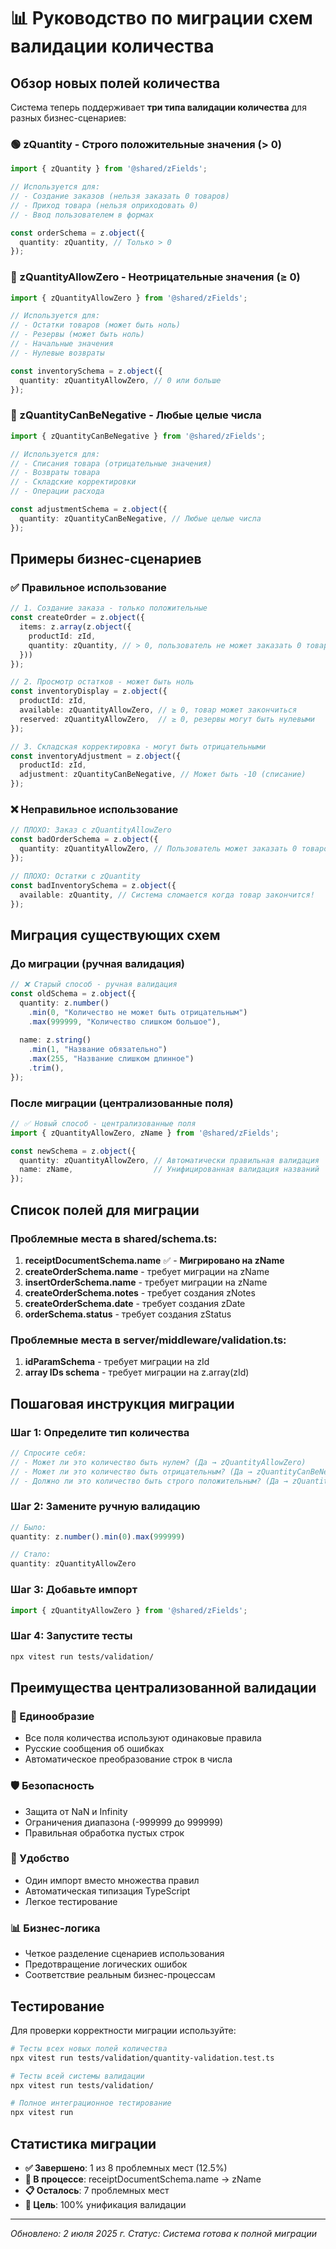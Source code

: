 # 📊 Руководство по миграции схем валидации количества

## Обзор новых полей количества

Система теперь поддерживает **три типа валидации количества** для разных бизнес-сценариев:

### 🟢 zQuantity - Строго положительные значения (> 0)
```typescript
import { zQuantity } from '@shared/zFields';

// Используется для:
// - Создание заказов (нельзя заказать 0 товаров)
// - Приход товара (нельзя оприходовать 0)
// - Ввод пользователем в формах

const orderSchema = z.object({
  quantity: zQuantity, // Только > 0
});
```

### 🔵 zQuantityAllowZero - Неотрицательные значения (≥ 0)
```typescript
import { zQuantityAllowZero } from '@shared/zFields';

// Используется для:
// - Остатки товаров (может быть ноль)
// - Резервы (может быть ноль)
// - Начальные значения
// - Нулевые возвраты

const inventorySchema = z.object({
  quantity: zQuantityAllowZero, // 0 или больше
});
```

### 🔴 zQuantityCanBeNegative - Любые целые числа
```typescript
import { zQuantityCanBeNegative } from '@shared/zFields';

// Используется для:
// - Списания товара (отрицательные значения)
// - Возвраты товара
// - Складские корректировки
// - Операции расхода

const adjustmentSchema = z.object({
  quantity: zQuantityCanBeNegative, // Любые целые числа
});
```

## Примеры бизнес-сценариев

### ✅ Правильное использование

```typescript
// 1. Создание заказа - только положительные
const createOrder = z.object({
  items: z.array(z.object({
    productId: zId,
    quantity: zQuantity, // > 0, пользователь не может заказать 0 товаров
  }))
});

// 2. Просмотр остатков - может быть ноль
const inventoryDisplay = z.object({
  productId: zId,
  available: zQuantityAllowZero, // ≥ 0, товар может закончиться
  reserved: zQuantityAllowZero,  // ≥ 0, резервы могут быть нулевыми
});

// 3. Складская корректировка - могут быть отрицательными
const inventoryAdjustment = z.object({
  productId: zId,
  adjustment: zQuantityCanBeNegative, // Может быть -10 (списание)
});
```

### ❌ Неправильное использование

```typescript
// ПЛОХО: Заказ с zQuantityAllowZero
const badOrderSchema = z.object({
  quantity: zQuantityAllowZero, // Пользователь может заказать 0 товаров!
});

// ПЛОХО: Остатки с zQuantity
const badInventorySchema = z.object({
  available: zQuantity, // Система сломается когда товар закончится!
});
```

## Миграция существующих схем

### До миграции (ручная валидация)
```typescript
// ❌ Старый способ - ручная валидация
const oldSchema = z.object({
  quantity: z.number()
    .min(0, "Количество не может быть отрицательным")
    .max(999999, "Количество слишком большое"),
  
  name: z.string()
    .min(1, "Название обязательно")
    .max(255, "Название слишком длинное")
    .trim(),
});
```

### После миграции (централизованные поля)
```typescript
// ✅ Новый способ - централизованные поля
import { zQuantityAllowZero, zName } from '@shared/zFields';

const newSchema = z.object({
  quantity: zQuantityAllowZero, // Автоматически правильная валидация
  name: zName,                  // Унифицированная валидация названий
});
```

## Список полей для миграции

### Проблемные места в shared/schema.ts:
1. **receiptDocumentSchema.name** ✅ - **Мигрировано на zName**
2. **createOrderSchema.name** - требует миграции на zName
3. **insertOrderSchema.name** - требует миграции на zName
4. **createOrderSchema.notes** - требует создания zNotes
5. **createOrderSchema.date** - требует создания zDate
6. **orderSchema.status** - требует создания zStatus

### Проблемные места в server/middleware/validation.ts:
1. **idParamSchema** - требует миграции на zId
2. **array IDs schema** - требует миграции на z.array(zId)

## Пошаговая инструкция миграции

### Шаг 1: Определите тип количества
```typescript
// Спросите себя:
// - Может ли это количество быть нулем? (Да → zQuantityAllowZero)
// - Может ли это количество быть отрицательным? (Да → zQuantityCanBeNegative)
// - Должно ли это количество быть строго положительным? (Да → zQuantity)
```

### Шаг 2: Замените ручную валидацию
```typescript
// Было:
quantity: z.number().min(0).max(999999)

// Стало:
quantity: zQuantityAllowZero
```

### Шаг 3: Добавьте импорт
```typescript
import { zQuantityAllowZero } from '@shared/zFields';
```

### Шаг 4: Запустите тесты
```bash
npx vitest run tests/validation/
```

## Преимущества централизованной валидации

### 🎯 Единообразие
- Все поля количества используют одинаковые правила
- Русские сообщения об ошибках
- Автоматическое преобразование строк в числа

### 🛡️ Безопасность
- Защита от NaN и Infinity
- Ограничения диапазона (-999999 до 999999)
- Правильная обработка пустых строк

### 🔧 Удобство
- Один импорт вместо множества правил
- Автоматическая типизация TypeScript
- Легкое тестирование

### 📊 Бизнес-логика
- Четкое разделение сценариев использования
- Предотвращение логических ошибок
- Соответствие реальным бизнес-процессам

## Тестирование

Для проверки корректности миграции используйте:

```bash
# Тесты всех новых полей количества
npx vitest run tests/validation/quantity-validation.test.ts

# Тесты всей системы валидации
npx vitest run tests/validation/

# Полное интеграционное тестирование
npx vitest run
```

## Статистика миграции

- **✅ Завершено**: 1 из 8 проблемных мест (12.5%)
- **🔄 В процессе**: receiptDocumentSchema.name → zName
- **📋 Осталось**: 7 проблемных мест
- **🎯 Цель**: 100% унификация валидации

---

*Обновлено: 2 июля 2025 г.*
*Статус: Система готова к полной миграции*
